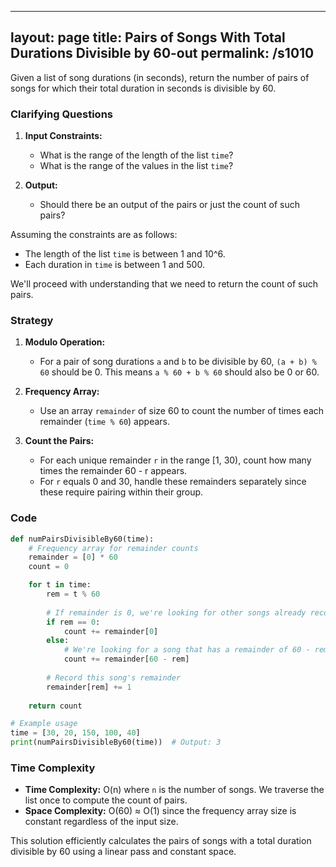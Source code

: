 
---
layout: page
title:  Pairs of Songs With Total Durations Divisible by 60-out
permalink: /s1010
---

Given a list of song durations (in seconds), return the number of pairs of songs for which their total duration in seconds is divisible by 60.

### Clarifying Questions

1. **Input Constraints:**
   - What is the range of the length of the list `time`?
   - What is the range of the values in the list `time`?

2. **Output:**
   - Should there be an output of the pairs or just the count of such pairs?

Assuming the constraints are as follows:
- The length of the list `time` is between 1 and 10^6.
- Each duration in `time` is between 1 and 500.

We'll proceed with understanding that we need to return the count of such pairs.

### Strategy

1. **Modulo Operation:** 
   - For a pair of song durations `a` and `b` to be divisible by 60, `(a + b) % 60` should be 0. This means `a % 60 + b % 60` should also be 0 or 60.

2. **Frequency Array:**
   - Use an array `remainder` of size 60 to count the number of times each remainder (`time % 60`) appears.

3. **Count the Pairs:**
   - For each unique remainder `r` in the range [1, 30), count how many times the remainder 60 - r appears.
   - For `r` equals 0 and 30, handle these remainders separately since these require pairing within their group.

### Code

```python
def numPairsDivisibleBy60(time):
    # Frequency array for remainder counts
    remainder = [0] * 60
    count = 0

    for t in time:
        rem = t % 60
        
        # If remainder is 0, we're looking for other songs already recorded with remainder 0
        if rem == 0:
            count += remainder[0]
        else:
            # We're looking for a song that has a remainder of 60 - rem
            count += remainder[60 - rem]
        
        # Record this song's remainder
        remainder[rem] += 1
        
    return count

# Example usage
time = [30, 20, 150, 100, 40]
print(numPairsDivisibleBy60(time))  # Output: 3
```

### Time Complexity

- **Time Complexity:** O(n) where `n` is the number of songs. We traverse the list once to compute the count of pairs.
- **Space Complexity:** O(60) ≈ O(1) since the frequency array size is constant regardless of the input size.

This solution efficiently calculates the pairs of songs with a total duration divisible by 60 using a linear pass and constant space.